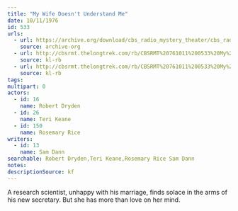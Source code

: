 ```yaml
---
title: "My Wife Doesn't Understand Me"
date: 10/11/1976
id: 533
urls: 
  - url: https://archive.org/download/cbs_radio_mystery_theater/cbs_radio_mystery_theater-0501-0550.zip/cbs_radio_mystery_theater-0501-0550%2Fcbsrmt_0533_my_wife_doesnt_understand_me.mp3
    source: archive-org
  - url: http://cbsrmt.thelongtrek.com/rb/CBSRMT%20761011%200533%20My%20Wife%20Doesn%27t%20Undertand%20Me_wuwm.mp3
    source: kl-rb
  - url: http://cbsrmt.thelongtrek.com/rb/CBSRMT%20761011%200533%20My%20Wife%20Doesn%27t%20Understand%20Me_wbbm_rb.mp3
    source: kl-rb
tags: 
multipart: 0
actors:  
  - id: 16
    name: Robert Dryden  
  - id: 26
    name: Teri Keane  
  - id: 150
    name: Rosemary Rice
writers:  
  - id: 13
    name: Sam Dann
searchable: Robert Dryden,Teri Keane,Rosemary Rice Sam Dann
notes: 
descriptionSource: kf
---
```

A research scientist, unhappy with his marriage, finds solace in the arms of his new secretary. But she has more than love on her mind.